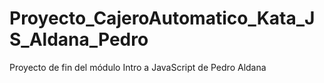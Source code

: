 # Proyecto_CajeroAutomatico_Kata_JS_Aldana_Pedro
Proyecto de fin del módulo Intro a JavaScript de Pedro Aldana 
